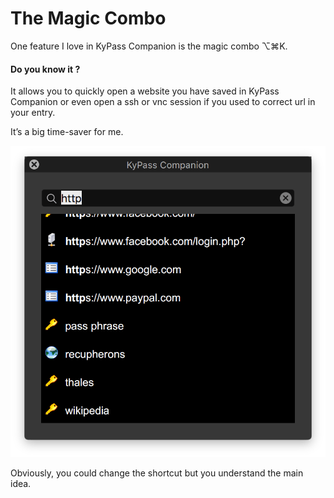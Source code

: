 # The Magic Combo

One feature I love in KyPass Companion is the magic combo ⌥⌘K.

#### Do you know it ?

It allows you to quickly open a website you have saved in KyPass Companion or even open a ssh or vnc session if you used to correct url in your entry.

It’s a big time-saver for me.

![](../../.gitbook/assets/image%20%289%29.png)

Obviously, you could change the shortcut but you understand the main idea.

